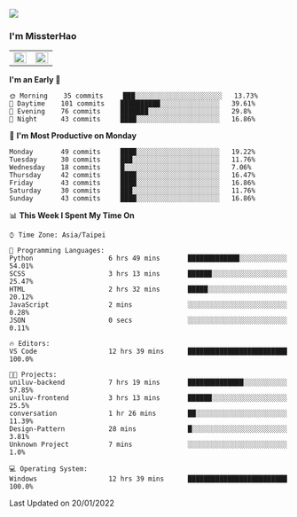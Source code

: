 ![](https://komarev.com/ghpvc/?username=MissterHao&color=ff69b4)

### I'm MissterHao


<!-- Readme stats -->
<!-- https://github.com/anuraghazra/github-readme-stats -->
<table>
<tr>
    <td valign="top" width="50%">
    <img src="https://github-readme-stats.vercel.app/api?username=MissterHao&hide_border=true&show_icons=true&locale=en" align="left" style="width: 100%" />
    </td>
    <td valign="top" width="50%">
    <img src="https://github-readme-stats.vercel.app/api/top-langs?username=MissterHao&hide_border=true&show_icons=true&locale=en&layout=compact" align="left" style="width: 100%" />
    </td>
</tr>
</table>  


<!--START_SECTION:waka-->
**I'm an Early 🐤** 

```text
🌞 Morning    35 commits     ███░░░░░░░░░░░░░░░░░░░░░░   13.73% 
🌆 Daytime    101 commits    ██████████░░░░░░░░░░░░░░░   39.61% 
🌃 Evening    76 commits     ███████░░░░░░░░░░░░░░░░░░   29.8% 
🌙 Night      43 commits     ████░░░░░░░░░░░░░░░░░░░░░   16.86%

```
📅 **I'm Most Productive on Monday** 

```text
Monday       49 commits     ████░░░░░░░░░░░░░░░░░░░░░   19.22% 
Tuesday      30 commits     ███░░░░░░░░░░░░░░░░░░░░░░   11.76% 
Wednesday    18 commits     █░░░░░░░░░░░░░░░░░░░░░░░░   7.06% 
Thursday     42 commits     ████░░░░░░░░░░░░░░░░░░░░░   16.47% 
Friday       43 commits     ████░░░░░░░░░░░░░░░░░░░░░   16.86% 
Saturday     30 commits     ███░░░░░░░░░░░░░░░░░░░░░░   11.76% 
Sunday       43 commits     ████░░░░░░░░░░░░░░░░░░░░░   16.86%

```


📊 **This Week I Spent My Time On** 

```text
⌚︎ Time Zone: Asia/Taipei

💬 Programming Languages: 
Python                   6 hrs 49 mins       █████████████░░░░░░░░░░░░   54.01% 
SCSS                     3 hrs 13 mins       ██████░░░░░░░░░░░░░░░░░░░   25.47% 
HTML                     2 hrs 32 mins       █████░░░░░░░░░░░░░░░░░░░░   20.12% 
JavaScript               2 mins              ░░░░░░░░░░░░░░░░░░░░░░░░░   0.28% 
JSON                     0 secs              ░░░░░░░░░░░░░░░░░░░░░░░░░   0.11%

🔥 Editors: 
VS Code                  12 hrs 39 mins      █████████████████████████   100.0%

🐱‍💻 Projects: 
uniluv-backend           7 hrs 19 mins       ██████████████░░░░░░░░░░░   57.85% 
uniluv-frontend          3 hrs 13 mins       ██████░░░░░░░░░░░░░░░░░░░   25.5% 
conversation             1 hr 26 mins        ██░░░░░░░░░░░░░░░░░░░░░░░   11.39% 
Design-Pattern           28 mins             █░░░░░░░░░░░░░░░░░░░░░░░░   3.81% 
Unknown Project          7 mins              ░░░░░░░░░░░░░░░░░░░░░░░░░   1.0%

💻 Operating System: 
Windows                  12 hrs 39 mins      █████████████████████████   100.0%

```


 Last Updated on 20/01/2022
<!--END_SECTION:waka-->

<!--
**MissterHao/MissterHao** is a ✨ _special_ ✨ repository because its `README.md` (this file) appears on your GitHub profile.

Here are some ideas to get you started:

- 🔭 I’m currently working on ...
- 🌱 I’m currently learning ...
- 👯 I’m looking to collaborate on ...
- 🤔 I’m looking for help with ...
- 💬 Ask me about ...
- 📫 How to reach me: ...
- 😄 Pronouns: ...
- ⚡ Fun fact: ...
-->
